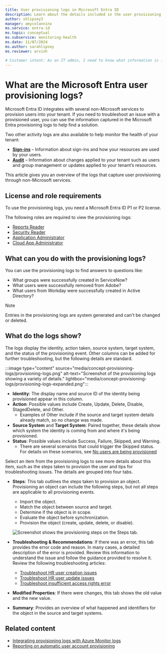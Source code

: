 ```yaml
---
title: User provisioning logs in Microsoft Entra ID
description: Learn about the details included in the user provisioning logs in Microsoft Entra ID when a non-Microsoft service provisions users.
author: shlipsey3
manager: amycolannino
ms.service: entra-id
ms.topic: conceptual
ms.subservice: monitoring-health
ms.date: 11/07/2024
ms.author: sarahlipsey
ms.reviewer: arvinh

# Customer intent: As an IT admin, I need to know what information is included in the Microsoft Entra user provisioning logs so I know what to look for when I need to troubleshoot an issue.
---
```


# What are the Microsoft Entra user provisioning logs?

Microsoft Entra ID integrates with several non-Microsoft services to provision users into your tenant. If you need to troubleshoot an issue with a provisioned user, you can use the information captured in the Microsoft Entra provisioning logs to help find a solution.

Two other activity logs are also available to help monitor the health of your tenant:

- **[Sign-ins](concept-sign-ins.md)** – Information about sign-ins and how your resources are used by your users.
- **[Audit](concept-audit-logs.md)** – Information about changes applied to your tenant such as users and group management or updates applied to your tenant’s resources.

This article gives you an overview of the logs that capture user provisioning through non-Microsoft services.

## License and role requirements

To use the provisioning logs, you need a Microsoft Entra ID P1 or P2 license.

The following roles are required to view the provisioning logs:
- [Reports Reader](../../identity/role-based-access-control/permissions-reference.md#reports-reader)
- [Security Reader](../../identity/role-based-access-control/permissions-reference.md#security-reader)
- [Application Administrator](../../identity/role-based-access-control/permissions-reference.md#application-administrator)
- [Cloud App Administrator](../../identity/role-based-access-control/permissions-reference.md#cloud-application-administrator)

## What can you do with the provisioning logs?

You can use the provisioning logs to find answers to questions like:

- What groups were successfully created in ServiceNow?
- What users were successfully removed from Adobe?
- What users from Workday were successfully created in Active Directory?

> [!NOTE]
> Entries in the provisioning logs are system generated and can't be changed or deleted.

## What do the logs show?

The logs display the identity, action taken, source system, target system, and the status of the provisioning event. Other columns can be added for further troubleshooting, but the following details are standard.

:::image type="content" source="media/concept-provisioning-logs/provisioning-logs.png" alt-text="Screenshot of the provisioning logs showing a variety of details." lightbox="media/concept-provisioning-logs/provisioning-logs-expanded.png":::

- **Identity**: The display name and source ID of the identity being provisioned appear in this column.
- **Action**: Possible values include Create, Update, Delete, Disable, StagedDelete, and Other.
    - Examples of Other include if the source and target system details already match, so no change was made.
- **Source System** and **Target System**: Paired together, these details show which system the identity is coming from and where it's being provisioned.
- **Status**: Possible values include Success, Failure, Skipped, and Warning.
    - There are several scenarios that could trigger the Skipped status. For details on these scenarios, see [No users are being provisioned](../app-provisioning/application-provisioning-config-problem-no-users-provisioned.md#provisioning-logs-say-users-are-skipped-and-not-provisioned-even-though-they-are-assigned)

Select an item from the provisioning logs to see more details about this item, such as the steps taken to provision the user and tips for troubleshooting issues. The details are grouped into four tabs.

- **Steps**: This tab outlines the steps taken to provision an object. Provisioning an object can include the following steps, but not all steps are applicable to all provisioning events.
  
  - Import the object.
  - Match the object between source and target.
  - Determine if the object is in scope.
  - Evaluate the object before synchronization.
  - Provision the object (create, update, delete, or disable).

  ![Screenshot shows the provisioning steps on the Steps tab.](./media/concept-provisioning-logs/steps.png "Filter")

- **Troubleshooting & Recommendations**: If there was an error, this tab provides the error code and reason. In many cases, a detailed description of the error is provided. Review this information to understand the issue and follow the guidance provided to resolve it. Review the following troubleshooting articles:
    - [Troubleshoot HR user creation issues](../app-provisioning/hr-user-creation-issues.md)
    - [Troubleshoot HR user update issues](../app-provisioning/hr-user-update-issues.md)
    - [Troubleshoot insufficient access rights error](../app-provisioning/insufficient-access-rights-error-troubleshooting.md)


- **Modified Properties**: If there were changes, this tab shows the old value and the new value.

- **Summary**: Provides an overview of what happened and identifiers for the object in the source and target systems.

## Related content

- [Integrating provisioning logs with Azure Monitor logs](../app-provisioning/application-provisioning-log-analytics.md)
- [Reporting on automatic user account provisioning](../app-provisioning/check-status-user-account-provisioning.md)